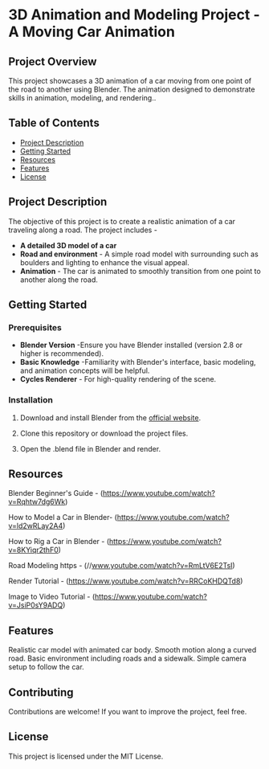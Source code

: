 

# 3D Animation and Modeling Project - A Moving Car Animation

## Project Overview

This project showcases a 3D animation of a car moving from one point of the road to another  using Blender. The animation designed to demonstrate skills in animation, modeling, and rendering.. 

## Table of Contents

- [Project Description](#project-description)
- [Getting Started](#getting-started)
- [Resources](#resources)
- [Features](#features)
- [License](#license)

## Project Description

The objective of this project is to create a realistic animation of a car traveling along a road. The project includes -

- **A detailed 3D model of a car**
- **Road and environment** - A simple road model with surrounding such as boulders and lighting to enhance the visual appeal.
- **Animation** - The car is animated to smoothly transition from one point to another along the road.

## Getting Started

### Prerequisites

- **Blender Version** -Ensure you have Blender installed (version 2.8 or higher is recommended).
- **Basic Knowledge** -Familiarity with Blender's interface, basic modeling, and animation concepts will be helpful.
- **Cycles Renderer** - For high-quality rendering of the scene.



### Installation

1. Download and install Blender from the [official website](https://www.blender.org/download/).
   
2. Clone this repository or download the project files.
   
3. Open the .blend file in Blender and render.

## Resources

Blender Beginner's Guide -     (https://www.youtube.com/watch?v=Rqhtw7dg6Wk)

How to Model a Car in Blender- (https://www.youtube.com/watch?v=ld2wRLay2A4)

How to Rig a Car in Blender -  (https://www.youtube.com/watch?v=8KYiqr2thF0)

Road  Modeling https -         (//www.youtube.com/watch?v=RmLtV6E2TsI)

Render Tutorial    -           (https://www.youtube.com/watch?v=RRCoKHDQTd8)

Image to Video Tutorial -      (https://www.youtube.com/watch?v=JsiP0sY9ADQ)


## Features

Realistic car model with animated car body.
Smooth motion along a curved road.
Basic environment including roads and a sidewalk.
Simple camera setup to follow the car.

## Contributing

Contributions are welcome! If you want to improve the project, feel free. 

## License

This project is licensed under the MIT License.
